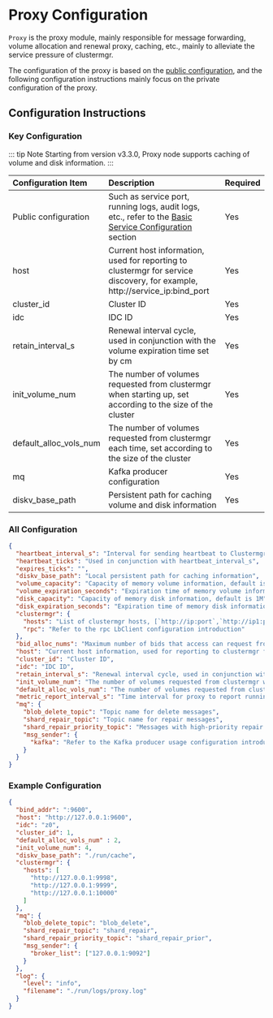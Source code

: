 # Proxy Configuration

`Proxy` is the proxy module, mainly responsible for message forwarding, volume allocation and renewal proxy, caching, etc., mainly to alleviate the service pressure of clustermgr.

The configuration of the proxy is based on the [public configuration](./base.md), and the following configuration instructions mainly focus on the private configuration of the proxy.

## Configuration Instructions

### Key Configuration

::: tip Note
Starting from version v3.3.0, Proxy node supports caching of volume and disk information.
:::

| Configuration Item     | Description                                                                                                                | Required |
|:-----------------------|:---------------------------------------------------------------------------------------------------------------------------|:---------|
| Public configuration   | Such as service port, running logs, audit logs, etc., refer to the [Basic Service Configuration](./base.md) section        | Yes      |
| host                   | Current host information, used for reporting to clustermgr for service discovery, for example, http://service_ip:bind_port | Yes      |
| cluster_id             | Cluster ID                                                                                                                 | Yes      |
| idc                    | IDC ID                                                                                                                     | Yes      |
| retain_interval_s      | Renewal interval cycle, used in conjunction with the volume expiration time set by cm                                      | Yes      |
| init_volume_num        | The number of volumes requested from clustermgr when starting up, set according to the size of the cluster                 | Yes      |
| default_alloc_vols_num | The number of volumes requested from clustermgr each time, set according to the size of the cluster                        | Yes      |
| mq                     | Kafka producer configuration                                                                                               | Yes      |
| diskv_base_path        | Persistent path for caching volume and disk information                                                                    | Yes      |

### All Configuration

```json
{
  "heartbeat_interval_s": "Interval for sending heartbeat to Clustermgr. The heartbeat time is heartbeatTicks * tickInterval",
  "heartbeat_ticks": "Used in conjunction with heartbeat_interval_s",
  "expires_ticks": "",
  "diskv_base_path": "Local persistent path for caching information",
  "volume_capacity": "Capacity of memory volume information, default is 1M",
  "volume_expiration_seconds": "Expiration time of memory volume information, default is 0, which means no expiration",
  "disk_capacity": "Capacity of memory disk information, default is 1M",
  "disk_expiration_seconds": "Expiration time of memory disk information, default is 0, which means no expiration",
  "clustermgr": {
    "hosts": "List of clustermgr hosts, [`http://ip:port`,`http://ip1:port`]",
    "rpc": "Refer to the rpc LbClient configuration introduction"
  },
  "bid_alloc_nums": "Maximum number of bids that access can request from proxy each time",
  "host": "Current host information, used for reporting to clustermgr for service discovery, for example, http://service_ip:bind_port",
  "cluster_id": "Cluster ID",
  "idc": "IDC ID",
  "retain_interval_s": "Renewal interval cycle, used in conjunction with the volume expiration time set by cm",
  "init_volume_num": "The number of volumes requested from clustermgr when starting up, set according to the size of the cluster",
  "default_alloc_vols_num": "The number of volumes requested from clustermgr each time, access allocation requests can trigger",
  "metric_report_interval_s": "Time interval for proxy to report running status to Prometheus",
  "mq": {
    "blob_delete_topic": "Topic name for delete messages",
    "shard_repair_topic": "Topic name for repair messages",
    "shard_repair_priority_topic": "Messages with high-priority repair will be delivered to this topic, usually when a bid has missing chunks in multiple chunks",
    "msg_sender": {
      "kafka": "Refer to the Kafka producer usage configuration introduction"
    }
  }
}
```

### Example Configuration

```json
{
  "bind_addr": ":9600",
  "host": "http://127.0.0.1:9600",
  "idc": "z0",
  "cluster_id": 1,
  "default_alloc_vols_num" : 2,
  "init_volume_num": 4,
  "diskv_base_path": "./run/cache",
  "clustermgr": {
    "hosts": [
      "http://127.0.0.1:9998",
      "http://127.0.0.1:9999",
      "http://127.0.0.1:10000"
    ]
  },
  "mq": {
    "blob_delete_topic": "blob_delete",
    "shard_repair_topic": "shard_repair",
    "shard_repair_priority_topic": "shard_repair_prior",
    "msg_sender": {
      "broker_list": ["127.0.0.1:9092"]
    }
  },
  "log": {
    "level": "info",
    "filename": "./run/logs/proxy.log"
  }
}
```
